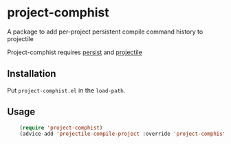 # project-comphist #
A package to add per-project persistent compile command history to projectile

Project-comphist requires [persist](https://elpa.gnu.org/packages/persist.html) and [projectile](https://github.com/bbatsov/projectile)

## Installation ##

Put `project-comphist.el` in the `load-path`.

## Usage ##

```lisp
    (require 'project-comphist)
    (advice-add 'projectile-compile-project :override 'project-comphist-compile)
```
